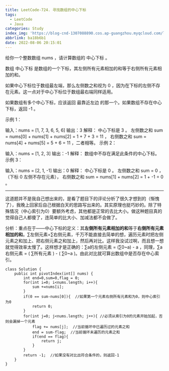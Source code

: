 ```yaml
---
title: LeetCode-724. 寻找数组的中心下标
tags:
  - LeetCode
  - Java
categories: Study
index_img: 'https://blog-cnd-1307088890.cos.ap-guangzhou.myqcloud.com/leetcode.png'
abbrlink: ba18b6b1
date: 2022-08-06 20:15:01
---
```


<!-- more -->

给你一个整数数组 nums ，请计算数组的 中心下标 。

数组 中心下标 是数组的一个下标，其左侧所有元素相加的和等于右侧所有元素相加的和。

如果中心下标位于数组最左端，那么左侧数之和视为 0 ，因为在下标的左侧不存在元素。这一点对于中心下标位于数组最右端同样适用。

如果数组有多个中心下标，应该返回 最靠近左边 的那一个。如果数组不存在中心下标，返回 -1 。

 

示例 1：

输入：nums = [1, 7, 3, 6, 5, 6]
输出：3
解释：
中心下标是 3 。
左侧数之和 sum = nums[0] + nums[1] + nums[2] = 1 + 7 + 3 = 11 ，
右侧数之和 sum = nums[4] + nums[5] = 5 + 6 = 11 ，二者相等。
示例 2：

输入：nums = [1, 2, 3]
输出：-1
解释：
数组中不存在满足此条件的中心下标。
示例 3：

输入：nums = [2, 1, -1]
输出：0
解释：
中心下标是 0 。
左侧数之和 sum = 0 ，（下标 0 左侧不存在元素），
右侧数之和 sum = nums[1] + nums[2] = 1 + -1 = 0 。

------

 

这道题并不是我自己想出来的，是看了题目下的评论分析了很久才想到的（惭愧了），我晚上回家后自己根据白天的思路写出来的。其实原理也挺巧妙的。除了特殊情况（中心索引为0）要额外考虑，其他都是正常的去比大小。做这种题目真的觉得自己人都傻了，连简单的比大小、加减法都不会做了。

分析：重点在于——中心下标的定义：其**左侧所有元素相加的和**等于**右侧所有元素相加的和**。∑左侧元素=∑右侧元素，千万不能直接去简单的想，遍历元素时把左侧元素之和加上、把右侧元素之和加上，然后再对比。这样我没试过啊，而且想一想就觉得效率太慢了。这样想才是正确的：∑a的左侧元素 = (∑0~a) - a ，同理，∑a右侧元素 = ( ∑所有元素 ) - ( ∑0~a )。由此对比就可算出数组中是否存在中心索引。

```
class Solution {
    public int pivotIndex(int[] nums) {
        int end=0,sum=0,flag = 0;
        for(int i=0; i<nums.length; i++){
            sum +=nums[i];
        }
        if(0 == sum-nums[0]){  //如果第一个元素右侧所有元素和为0，则中心索引为0
            return 0;
        }
        for(int j=0; j<nums.length; j++){ //必须从索引为0的元素开始加起，否则会漏掉一个元素
            flag += nums[j];  //当前循环中已遍历过的元素之和
            end = sum-flag;  //当前循环未遍历的元素之和
            if(end == flag){
                return j;
            }
        }
        return -1;  //如果没有对比出符合条件的，则返回-1
    }
}
```

 
